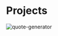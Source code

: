 # Projects

![quote-generator](https://user-images.githubusercontent.com/113876590/196076756-a3f0bd4b-6b96-4be5-bd1b-897ad22b2c19.PNG)
